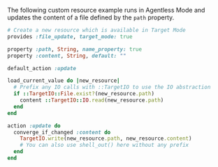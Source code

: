 
The following custom resource example runs in Agentless Mode and updates the content of a file defined by the `path` property.

```ruby
# Create a new resource which is available in Target Mode
provides :file_update, target_mode: true

property :path, String, name_property: true
property :content, String, default: ""

default_action :update

load_current_value do |new_resource|
  # Prefix any IO calls with ::TargetIO to use the IO abstraction
  if ::TargetIO::File.exist?(new_resource.path)
    content ::TargetIO::IO.read(new_resource.path)
  end
end

action :update do
  converge_if_changed :content do
    TargetIO.write(new_resource.path, new_resource.content)
    # You can also use shell_out() here without any prefix
  end
end
```
